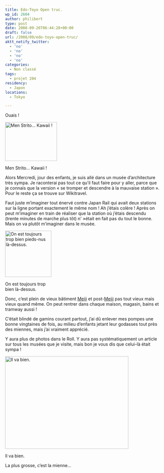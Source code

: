 ```yaml
---
title: Edo-Toyo Open truc.
wp_id: 2604
author: philibert
type: post
date: 2008-09-26T06:44:28+00:00
draft: false
url: /2008/09/edo-toyo-open-truc/
aktt_notify_twitter:
  - 'no'
  - 'no'
  - 'no'
  - 'no'
categories:
  - Non classé
tags:
  - projet 204
residency:
  - Japon
locations:
  - Tokyo

---
```

Ouais !

<div id="attachment_219" class="wp-caption " style="max-width: 168px">
  <a href="http://benmerde.com/wp-content/uploads/img_2357.jpg"><img class="size-medium wp-image-219  " title="img_2357" src="http://benmerde.com/wp-content/uploads/img_2357.jpg" alt="Men Strito... Kawaii !" width="168" height="126" /></a>
  
  <p class="wp-caption-text">
    Men Strito... Kawaii !
  </p>
</div>

Alors Mercredi, jour des enfants, je suis allé dans un musée d&rsquo;architecture très sympa. Je raconterai pas tout ce qu&rsquo;il faut faire pour y aller, parce que je connais que la version « se tromper et descendre à la mauvaise station ». Pour le reste ça se trouve sur Wikitravel.

Faut juste m&rsquo;imaginer tout énervé contre Japan Rail qui avait deux stations sur la ligne portant exactement le même nom ! Ah j&rsquo;étais colère ! Après on peut m&rsquo;imaginer en train de réaliser que la station où j&rsquo;étais descendu (trente minutes de marche plus tôt) n' »était en fait pas du tout le bonne. Mais on va plutôt m&rsquo;imaginer dans le musée.

<div id="attachment_220" class="wp-caption " style="max-width: 150px">
  <a href="http://benmerde.com/wp-content/uploads/img_2368.jpg"><img class="size-thumbnail wp-image-220 " title="img_2368" src="http://benmerde.com/wp-content/uploads/img_2368.jpg" alt="On est toujours trop bien pieds-nus là-dessus." width="150" height="150" /></a>
  
  <p class="wp-caption-text">
    On est toujours trop bien là-dessus.
  </p>
</div>

Donc, c&rsquo;est plein de vieux bâtiment <a title="Meiji" href="http://fr.wikipedia.org/wiki/Ère_Meiji" target="_blank">Meiji</a> et post-<a title="Meiji" href="http://fr.wikipedia.org/wiki/Ère_Meiji" target="_blank">Meiji</a> pas tout vieux mais vieux quand même. On peut rentrer dans chaque maison, magasin, bains et tramway aussi !

C&rsquo;était blindé de gamins courant partout, j&rsquo;ai dû enlever mes pompes une bonne vingtaines de fois, au milieu d&rsquo;enfants jetant leur godasses tout près des miennes, mais j&rsquo;ai vraiment apprécié.

Y aura plus de photos dans le Roll. Y aura pas systématiquement un article sur tous les musées que je visite, mais bon je vous dis que celui-là était sympa !

<div id="attachment_221" class="wp-caption aligncenter" style="max-width: 400px">
  <a href="http://benmerde.com/wp-content/uploads/img_2343.jpg"><img class="size-full wp-image-221 " title="img_2343" src="http://benmerde.com/wp-content/uploads/img_2343.jpg" alt="Il va bien." width="400" height="300" /></a>
  
  <p class="wp-caption-text">
    Il va bien.
  </p>
</div>

La plus grosse, c&rsquo;est la mienne&#8230;
